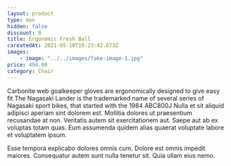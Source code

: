 ```yaml
---
layout: product
type: men
hidden: false
discount: 8
title: Ergonomic Fresh Ball
careatedAt: 2021-05-10T19:23:42.673Z
images:
    - image: "../../images/fake-image-1.jpg"
price: 494.00
category: Chair
---
```

Carbonite web goalkeeper gloves are ergonomically designed to give easy fit
The Nagasaki Lander is the trademarked name of several series of Nagasaki sport bikes, that started with the 1984 ABC800J
Nulla et sit aliquid adipisci aperiam sint dolorem est. Mollitia dolores ut praesentium recusandae at non. Veritatis autem sit exercitationem aut. Saepe aut ab ex voluptas totam quas. Eum assumenda quidem alias quaerat voluptate labore et voluptatem ipsum.
 Esse tempora explicabo dolores omnis cum. Dolore est omnis impedit maiores. Consequatur autem sunt nulla tenetur sit. Quia ullam eius nemo.
